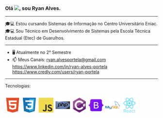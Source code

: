 ### Olá <img src="https://raw.githubusercontent.com/MartinHeinz/MartinHeinz/master/wave.gif" width="30">, sou Ryan Alves.

---
🎓💻
Estou cursando Sistemas de Informação no Centro Universitário Eniac. 
🎓💻
Sou Técnico em Desenvolvimento de Sistemas pela Escola Técnica Estadual (Etec) de Guarulhos. 

---
- 🖥️ Atualmente no 2° Semestre
- 📫 Meus Canais:
ryan.alvesportela@gmail.com
https://www.linkedin.com/in/ryan-alves-portela
https://www.credly.com/users/ryan-portela
---

Tecnologias:

<img src="https://github.com/devicons/devicon/blob/master/icons/html5/html5-plain.svg" alt="Html" width="50" height="50"> <img src="https://github.com/devicons/devicon/blob/master/icons/css3/css3-original.svg" alt="CSS3" width="50" height="50"> <img src="https://github.com/devicons/devicon/blob/master/icons/javascript/javascript-original.svg" alt="JavaScript" width="50" height="50"> <img
src="https://github.com/devicons/devicon/blob/master/icons/php/php-original.svg" alt="PHP" width="50" height="50"> <img 
src="https://github.com/devicons/devicon/blob/master/icons/csharp/csharp-original.svg" alt="C#" width="50" height="50"> <img
src="https://github.com/devicons/devicon/blob/master/icons/bootstrap/bootstrap-original.svg" alt="bootstrap" widht="50" height="50"> <img
src="https://github.com/devicons/devicon/blob/master/icons/mysql/mysql-original-wordmark.svg" alt="mysql" widht="50" height="50"> <img
src="https://github.com/devicons/devicon/blob/master/icons/react/react-original-wordmark.svg" alt="mysql" widht="50" height="50">                                                                                                                                 
---
